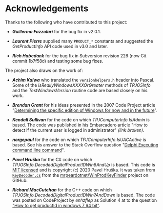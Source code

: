 # Acknowledgements

Thanks to the following who have contributed to this project:

* _**Guillermo Fazzolari**_ for the bug fix in v2.0.1.

* _**Laurent Pierre**_ supplied many `PRODUCT_*` constants and suggested the _GetProductInfo_ API code used in v3.0 and later.

* _**Rich Habedank**_ for the bug fix in Subversion revision 228 (now Git commit 1b7f58d) and testing some bug fixes.

The project also draws on the work of:

* _**Achim Kalwa**_ who translated the `versionhelpers.h` header into Pascal. Some of the _IsReallyWindowsXXXXOrGreater_ methods of _TPJOSInfo_ and the _TestWindowsVersion_ routine code are based closely on his work.

* _**Brendan Grant**_ for his ideas presented in the 2007 Code Project article "[Determining the specific edition of Windows for now and in the future](https://bit.ly/1mDKTu3)".

* _**Kendall Sullivan**_ for the code on which _TPJComputerInfo.IsAdmin_ is based. The code was published in his Embarcadero article "How to detect if the current user is logged in administrator" _(link broken)_.

* _**norgepaul**_ for the code on which _TPJComputerInfo.IsUACActive_ is based. See his answer to the Stack Overflow question "[Delphi Executing command line command](https://tinyurl.com/avlztmg)".

* _**Pavel Hruška**_ for the C# code on which _TPJOSInfo.DecodedDigitalProductIDWin8AndUp_ is based. This code is [MIT licensed](https://github.com/mrpeardotnet/WinProdKeyFinder/blob/master/LICENSE) and is copyright (c) 2020 Pavel Hruška. It was taken from [`KeyDecoder.cs`](https://github.com/mrpeardotnet/WinProdKeyFinder/blob/master/WinProdKeyFind/KeyDecoder.cs) from the [mrpeardotnet/WinProdKeyFinder](https://github.com/mrpeardotnet/WinProdKeyFinder) project on GitHub.

* _**Richard MacCutchan**_ for the C++ code on which _TPJOSInfo.DecodedDigitalProductIDWin7AndDown_ is based. The code was posted on
    CodeProject by _enhzflep_ as Solution 4 at to the question ["How to get productId in windows 7 64 bit"](https://tinyurl.com/3n7fbt3h).
